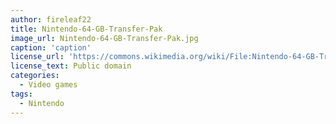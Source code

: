 ```yaml
---
author: fireleaf22
title: Nintendo-64-GB-Transfer-Pak
image_url: Nintendo-64-GB-Transfer-Pak.jpg
caption: 'caption'
license_url: 'https://commons.wikimedia.org/wiki/File:Nintendo-64-GB-Transfer-Pak.jpg'
license_text: Public domain
categories:
  - Video games
tags:
  - Nintendo
---
```

